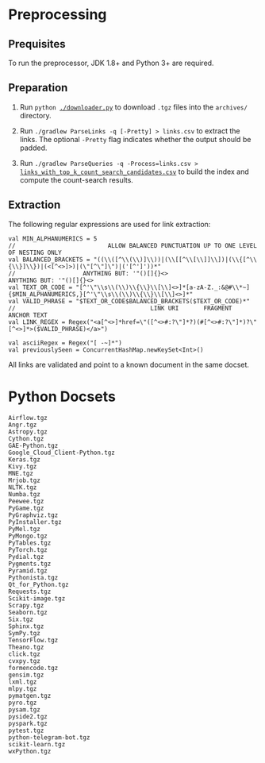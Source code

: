 # Preprocessing

## Prequisites

To run the preprocessor, JDK 1.8+ and Python 3+ are required.

## Preparation

1. Run `python `[`./downloader.py`](https://github.com/breandan/tracelink/blob/master/preprocessing/downloader.py) to download `.tgz` files into the `archives/` directory.

2. Run `./gradlew ParseLinks -q [-Pretty] > links.csv` to extract the links. The optional `-Pretty` flag indicates whether the output should be padded.

3. Run `./gradlew ParseQueries -q -Process=links.csv > `[`links_with_top_k_count_search_candidates.csv`](links_with_top_k_count_search_candidates.tsv) to build the index and compute the count-search results.

## Extraction

The following regular expressions are used for link extraction:

```regex
val MIN_ALPHANUMERICS = 5
//                          ALLOW BALANCED PUNCTUATION UP TO ONE LEVEL OF NESTING ONLY
val BALANCED_BRACKETS = "((\\([^\\(\\)]\\))|(\\[[^\\[\\]]\\])|(\\{[^\\{\\}]\\})|(<[^<>]>)|(\"[^\"]\")|('[^']'))*"
//                   ANYTHING BUT: '"()[]{}<>                            ANYTHING BUT: '"()[]{}<>
val TEXT_OR_CODE = "[^'\"\\s\\(\\)\\{\\}\\[\\]<>]*[a-zA-Z._:&@#\\*~]{$MIN_ALPHANUMERICS,}[^'\"\\s\\(\\)\\{\\}\\[\\]<>]*"
val VALID_PHRASE = "$TEXT_OR_CODE$BALANCED_BRACKETS($TEXT_OR_CODE)*"
//                                      LINK URI       FRAGMENT               ANCHOR TEXT
val LINK_REGEX = Regex("<a[^<>]*href=\"([^<>#:?\"]*?)(#[^<>#:?\"]*)?\"[^<>]*>($VALID_PHRASE)</a>")

val asciiRegex = Regex("[ -~]*")
val previouslySeen = ConcurrentHashMap.newKeySet<Int>()
```

All links are validated and point to a known document in the same docset.

# Python Docsets

```
Airflow.tgz
Angr.tgz
Astropy.tgz
Cython.tgz
GAE-Python.tgz
Google_Cloud_Client-Python.tgz
Keras.tgz
Kivy.tgz
MNE.tgz
Mrjob.tgz
NLTK.tgz
Numba.tgz
Peewee.tgz
PyGame.tgz
PyGraphviz.tgz
PyInstaller.tgz
PyMel.tgz
PyMongo.tgz
PyTables.tgz
PyTorch.tgz
Pydial.tgz
Pygments.tgz
Pyramid.tgz
Pythonista.tgz
Qt_for_Python.tgz
Requests.tgz
Scikit-image.tgz
Scrapy.tgz
Seaborn.tgz
Six.tgz
Sphinx.tgz
SymPy.tgz
TensorFlow.tgz
Theano.tgz
click.tgz
cvxpy.tgz
formencode.tgz
gensim.tgz
lxml.tgz
mlpy.tgz
pymatgen.tgz
pyro.tgz
pysam.tgz
pyside2.tgz
pyspark.tgz
pytest.tgz
python-telegram-bot.tgz
scikit-learn.tgz
wxPython.tgz
```